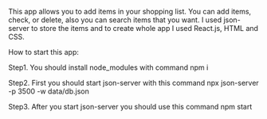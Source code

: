  
  This app allows you to add items in your shopping list. You can add 
items, check, or delete, also you can search items that you want. I used 
json-server to store the items and to create whole app I used React.js, HTML and CSS.
 
 How to start this app:
 
 Step1. You should install node_modules with command npm i

 Step2. First you should start json-server with this command  npx json-server -p 3500 -w data/db.json
 
 Step3. After you start json-server you should use this command npm start 
